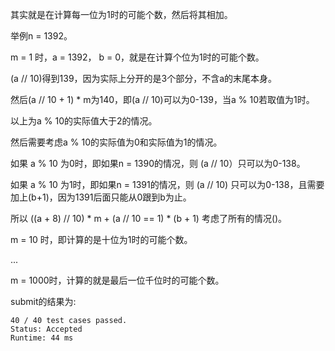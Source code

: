 其实就是在计算每一位为1时的可能个数，然后将其相加。

举例n = 1392。

m = 1 时，a = 1392， b = 0，就是在计算个位为1时的可能个数。

(a // 10)得到139，因为实际上分开的是3个部分，不含a的末尾本身。

然后(a // 10 + 1) * m为140，即(a // 10)可以为0-139，当a % 10若取值为1时。

以上为a % 10的实际值大于2的情况。

然后需要考虑a % 10的实际值为0和实际值为1的情况。

如果 a % 10 为0时，即如果n = 1390的情况，则 (a // 10）只可以为0-138。

如果 a % 10 为1时，即如果n = 1391的情况，则 (a // 10) 只可以为0-138，且需要加上(b+1)，因为1391后面只能从0跟到b为止。

所以 ((a + 8) // 10) * m + (a // 10 == 1) * (b + 1) 考虑了所有的情况()。

m = 10 时，即计算的是十位为1时的可能个数。

...

m = 1000时，计算的就是最后一位千位时的可能个数。

submit的结果为:
```
40 / 40 test cases passed.
Status: Accepted
Runtime: 44 ms
```
